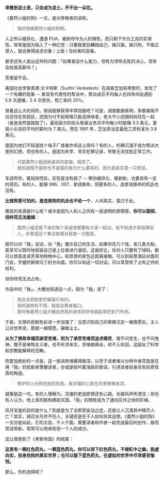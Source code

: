 **卑微到泥土里，只会成为泥土，开不出一朵花。**

《嘉然小姐的狗》一文，是对卑微者的讽刺。

> 我好想做嘉然小姐的狗啊。

人之所以被异化、遭遇 PUA、被剥夺作为人的理性，而只剩下作为工具的实用性，常常是因为陷入了一种幻觉：只要我使劲糟践自己，做只猫，做只狗，不做正常人，就会换得追求对象 / 上级 / 当权者的高看。

甚至还有人提出这样的问题：「如果我没什么能力，但有为领导去死的决心，领导会给我高薪吗？」

答案是不会。

美国社会学家素德·文卡特斯（Sudhir Venkatesh）在调查芝加哥黑帮时，发现了一个有趣的现象 -- 某具有代表性的帮派中，帮派成员平均每人在四年间会遇到 5.9 次逮捕，2.4 次受伤，死亡率约 25%。

冒着这么大的风险，按说能够获得丰厚回报吧？可是，调查数据表明，多数毒贩不仅还住在贫民区，还因为付不起房租只能选择啃老，老大不小还跟妈妈住在一起（爸爸自然是跑路了）。最低层次的街头贩毒业务员平均每小时能赚 3.3 美元，基层小头目的平均时薪约为 7 美元。而在 1991 年，芝加哥法定最低工资标准为 3.8 美元。

是因为他们不知道找个电子厂或者炸鸡店上班吗？有的人，的确沉湎于成为帮派大佬的幻想，但也有的人，是因为失学、背负犯罪记录，导致无法找到正常工作。

> 可是嘉然小姐说她喜欢的是猫，我哭了。  
> 我知道既不是狗也不是猫的我为什么要哭的。因为我其实是一只老鼠。

车迹所穷，辄恸哭而反，实在是没有路了 -- 哪怕被异化、被剥削，也要具有一定的资历。有的人，能够 996、007，拿钱换命，但更多的人，连拿钱换命的机会也没有。

**比做狗更可怕的，是连做狗的机会也不给一个**，人间真实，莫过于此。

痛苦的来源是什么呢？或许是因为人和人之间有一层透明的厚障壁，**你可以窥探，但终究无法逾越**：

> 嘉然小姐说接下来的每个圣诞夜都要和大家一起过。我不知道大家指哪些人。好希望这个集合能够对我做一次胞吞。

她可以对「我」说话，向「我」展示自己的生活，如果你花几个钱，发几条大船，甚至可以暂时地假装自己是上位者进行凝视。这就好比，任何人只要有了绿码，都可以昂首走进芳草地购物中心，和昂贵的皮包近距离接触，可以到丽景酒店对面的门店，手握阿斯顿马丁的方向盘。你可以和这一切对话，可以享受除了占有之外的权利。

但你终究无法占有。

作品中的「我」，大概也知道这一点，因为「我」说了：

> 我会去把她爱的猫猫引来的。  
> 我知道稍有不慎，我就会葬身猫口。  
> 那时候嘉然小姐大概会把我的身体好好地装起来扔到门外吧。

于是，文章的悲剧色彩进一步加强了：当意识到自己的卑微注定一厢情愿后，主人公对世界说，那就一厢情愿，碾做尘土。

**从为了换取幸福而承受苦难，到为了承受苦难而追求痛苦**，既不问苍生，也不问鬼神，既不是唯物主义者，也不祈求来生，贪嗔痴俱全，却不入轮回，这超出了科学和宗教能解释的范畴。

而更加绝妙的一点是，这一层讽刺埋藏得极深，以至于读者难以分辨作者究竟是在用「我」的悲剧来警醒读者，亦或是轻吟着海妖的歌谣，引诱读者投身具有刻奇性质的殉道。

> 壁炉的火光照在她的脸庞，我冻僵的心脏在风里微微发烫。

就像是这一句，有的人理解为，冻僵的老鼠即使还有心跳，也被风声所湮没；但也有人认为，地上真的能构建起天国，「我」的牺牲成为了通向应许之地的阶梯。

风月宝鉴的目的是什么？到底是为了治邪思妄动之症，还是让人沉湎其中精尽人亡？其实，镜花水月并不伤人，关键还是在于人如何将其运使。《嘉然小姐的狗》一文亦是如此，它的主旨，千人千面，需要读者和作者一起完成最后的创作，故而常读常新，常常可以用来检验一个人的成分。

这让我想到了《黑客帝国》的结尾：

**这里有一颗红色药丸，一颗蓝色药丸，你可以吞下红色药丸，不做缸中之脑，脱虚向实，投身危险的真实世界；也可以服下蓝色药丸，在虚拟的世界中尽享感官愉悦。**

那么，你的选择呢？